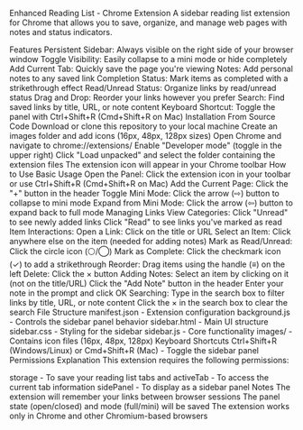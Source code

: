 Enhanced Reading List - Chrome Extension
A sidebar reading list extension for Chrome that allows you to save, organize, and manage web pages with notes and status indicators.

Features
Persistent Sidebar: Always visible on the right side of your browser window
Toggle Visibility: Easily collapse to a mini mode or hide completely
Add Current Tab: Quickly save the page you're viewing
Notes: Add personal notes to any saved link
Completion Status: Mark items as completed with a strikethrough effect
Read/Unread Status: Organize links by read/unread status
Drag and Drop: Reorder your links however you prefer
Search: Find saved links by title, URL, or note content
Keyboard Shortcut: Toggle the panel with Ctrl+Shift+R (Cmd+Shift+R on Mac)
Installation
From Source Code
Download or clone this repository to your local machine
Create an images folder and add icons (16px, 48px, 128px sizes)
Open Chrome and navigate to chrome://extensions/
Enable "Developer mode" (toggle in the upper right)
Click "Load unpacked" and select the folder containing the extension files
The extension icon will appear in your Chrome toolbar
How to Use
Basic Usage
Open the Panel: Click the extension icon in your toolbar or use Ctrl+Shift+R (Cmd+Shift+R on Mac)
Add the Current Page: Click the "+" button in the header
Toggle Mini Mode: Click the arrow (⇨) button to collapse to mini mode
Expand from Mini Mode: Click the arrow (⇦) button to expand back to full mode
Managing Links
View Categories:
Click "Unread" to see newly added links
Click "Read" to see links you've marked as read
Item Interactions:
Open a Link: Click on the title or URL
Select an Item: Click anywhere else on the item (needed for adding notes)
Mark as Read/Unread: Click the circle icon (⚪/◯)
Mark as Complete: Click the checkmark icon (✓) to add a strikethrough
Reorder: Drag items using the handle (≡) on the left
Delete: Click the × button
Adding Notes:
Select an item by clicking on it (not on the title/URL)
Click the "Add Note" button in the header
Enter your note in the prompt and click OK
Searching:
Type in the search box to filter links by title, URL, or note content
Click the × in the search box to clear the search
File Structure
manifest.json - Extension configuration
background.js - Controls the sidebar panel behavior
sidebar.html - Main UI structure
sidebar.css - Styling for the sidebar
sidebar.js - Core functionality
images/ - Contains icon files (16px, 48px, 128px)
Keyboard Shortcuts
Ctrl+Shift+R (Windows/Linux) or Cmd+Shift+R (Mac) - Toggle the sidebar panel
Permissions Explanation
This extension requires the following permissions:

storage - To save your reading list
tabs and activeTab - To access the current tab information
sidePanel - To display as a sidebar panel
Notes
The extension will remember your links between browser sessions
The panel state (open/closed) and mode (full/mini) will be saved
The extension works only in Chrome and other Chromium-based browsers
